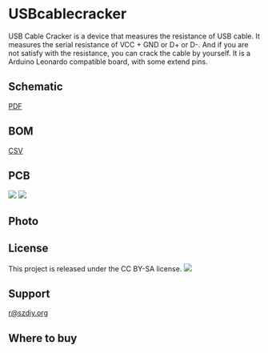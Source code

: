 USBcablecracker
============
USB Cable Cracker is a device that measures the resistance of USB cable.
It measures the serial resistance of VCC + GND or D+ or D-.
And if you are not satisfy with the resistance, you can crack the cable by yourself.
It is a Arduino Leonardo compatible board, with some extend pins.

Schematic
------------
[PDF][schem]

BOM
------------
[CSV][bom]

PCB
------------
![](https://github.com/szdiy/USBcablecracker/raw/master/images/v1f.png)
![](https://github.com/szdiy/USBcablecracker/raw/master/images/v1b.png)

Photo
------------

License
------------
This project is released under the CC BY-SA license.
![](https://licensebuttons.net/l/by-sa/3.0/88x31.png)

Support
------------
r@szdiy.org

Where to buy
------------

[schem]:https://github.com/szdiy/USBcablecracker/raw/master/hardware/USBcablecracker.pdf
[bom]:https://github.com/szdiy/USBcablecracker/raw/master/hardware/manufature/USBcablecracker_bom.csv
